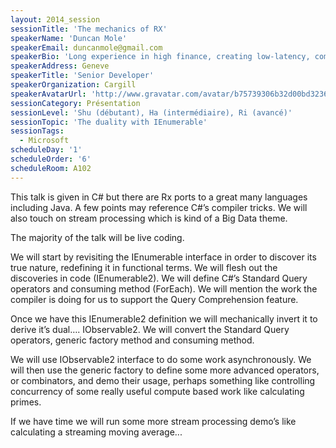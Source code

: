```yaml
---
layout: 2014_session
sessionTitle: 'The mechanics of RX'
speakerName: 'Duncan Mole'
speakerEmail: duncanmole@gmail.com
speakerBio: 'Long experience in high finance, creating low-latency, compute intensive solutions. Rx fanboy and long time user (since before the public beta when it was leaked with the Silverlight Control test suite), Credited on http://www.introtorx.com/ and Reactive Manifesto subscriber.'
speakerAddress: Geneve
speakerTitle: 'Senior Developer'
speakerOrganization: Cargill
speakerAvatarUrl: 'http://www.gravatar.com/avatar/b75739306b32d00bd323641c92daa820?size=200&default=mm'
sessionCategory: Présentation
sessionLevel: 'Shu (débutant), Ha (intermédiaire), Ri (avancé)'
sessionTopic: 'The duality with IEnumerable'
sessionTags:
  - Microsoft
scheduleDay: '1'
scheduleOrder: '6'
scheduleRoom: A102
---
```


This talk is given in C# but there are Rx ports to a great many languages including Java. A few points may reference C#’s compiler tricks. We will also touch on stream processing which is kind of a Big Data theme. 

The majority of the talk will be live coding.

We will start by revisiting the IEnumerable interface in order to discover its true nature, redefining it in functional terms. We will flesh out the discoveries in code (IEnumerable2). We will define C#’s Standard Query operators and consuming method (ForEach). We will mention the work the compiler is doing for us to support the Query Comprehension feature. 

Once we have this IEnumerable2 definition we will mechanically invert it to derive it’s dual…. IObservable2. We will convert the Standard Query operators, generic factory method and consuming method.

We will use IObservable2 interface to do some work asynchronously. We will then use the generic factory to define some more advanced operators, or combinators, and demo their usage, perhaps something like controlling concurrency of some really useful compute based work like calculating primes.

If we have time we will run some more stream processing demo’s like calculating a streaming moving average...
